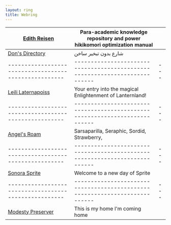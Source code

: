 ```yaml
---
layout: ring
title: Webring
---
```


| [Edith Reisen](http://reisen.netlify.app/)            | Para-academic knowledge repository and power hikikomori optimization manual |     |
| ----------------------------------------------------- | --------------------------------------------------------------------------- | --- |
| [Don's Directory](http://dons.directory/)             | شارع بدون تبخير ساخن                                          |     |
| ----------------------------------------------------- | --------------------------------------------------------------------------- | --- |
| [Leili Laternapoiss](https://leili.netlify.app/)      | Your entry into the magical Enlightenment of Lanternland!                   |     |
| ----------------------------------------------------- | --------------------------------------------------------------------------- | --- |
| [Angel's Roam](https://eplenas.neocities.org/)        | Sarsaparilla, Seraphic, Sordid, Strawberry,                                 |     |
| ----------------------------------------------------- | --------------------------------------------------------------------------- | --- |
| [Sonora Sprite](https://spritecore.netlify.app/)      | Welcome to a new day of Sprite                                              |     |
| ----------------------------------------------------- | --------------------------------------------------------------------------- | --- |
| [Modesty Preserver](https:s//disengagea.toikos.net/)  | This is my home I'm coming home                                             |     |